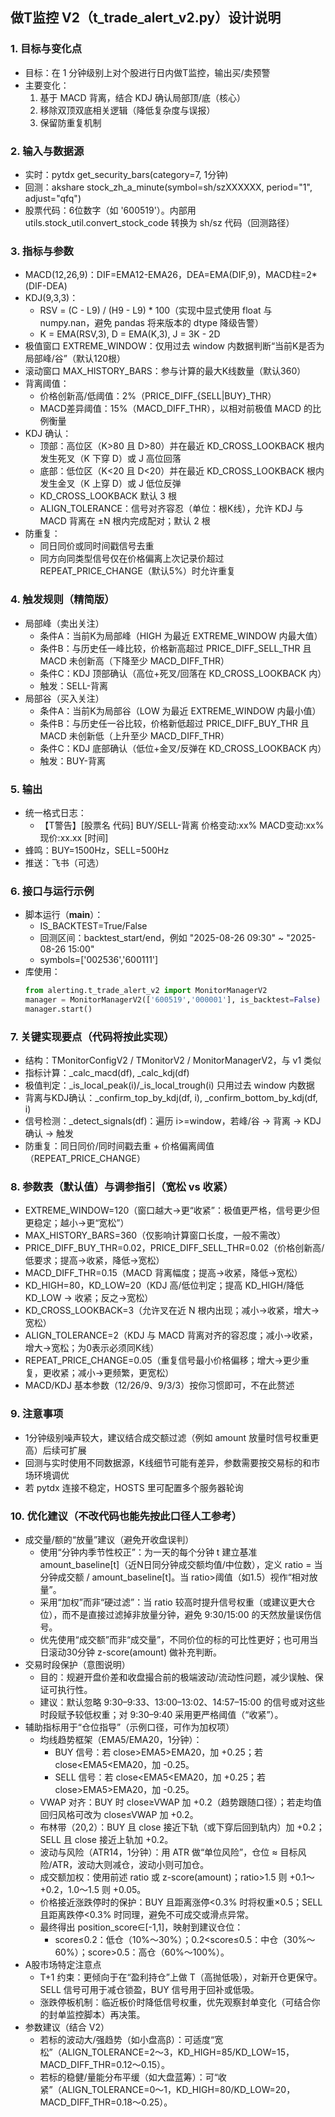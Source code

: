 ## 做T监控 V2（t_trade_alert_v2.py）设计说明

### 1. 目标与变化点
- 目标：在 1 分钟级别上对个股进行日内做T监控，输出买/卖预警
- 主要变化：
  1) 基于 MACD 背离，结合 KDJ 确认局部顶/底（核心）
  2) 移除双顶双底相关逻辑（降低复杂度与误报）
  3) 保留防重复机制

### 2. 输入与数据源
- 实时：pytdx get_security_bars(category=7, 1分钟)
- 回测：akshare stock_zh_a_minute(symbol=sh/szXXXXXX, period="1", adjust="qfq")
- 股票代码：6位数字（如 '600519'）。内部用 utils.stock_util.convert_stock_code 转换为 sh/sz 代码（回测路径）

### 3. 指标与参数
- MACD(12,26,9)：DIF=EMA12-EMA26，DEA=EMA(DIF,9)，MACD柱=2*(DIF-DEA)
- KDJ(9,3,3)：
  - RSV = (C - L9) / (H9 - L9) * 100（实现中显式使用 float 与 numpy.nan，避免 pandas 将来版本的 dtype 降级告警）
  - K = EMA(RSV,3), D = EMA(K,3), J = 3K - 2D
- 极值窗口 EXTREME_WINDOW：仅用过去 window 内数据判断“当前K是否为局部峰/谷”（默认120根）
- 滚动窗口 MAX_HISTORY_BARS：参与计算的最大K线数量（默认360）
- 背离阈值：
  - 价格创新高/低阈值：2%（PRICE_DIFF_{SELL|BUY}_THR）
  - MACD差异阈值：15%（MACD_DIFF_THR），以相对前极值 MACD 的比例衡量
- KDJ 确认：
  - 顶部：高位区（K>80 且 D>80）并在最近 KD_CROSS_LOOKBACK 根内发生死叉（K 下穿 D）或 J 高位回落
  - 底部：低位区（K<20 且 D<20）并在最近 KD_CROSS_LOOKBACK 根内发生金叉（K 上穿 D）或 J 低位反弹
  - KD_CROSS_LOOKBACK 默认 3 根
  - ALIGN_TOLERANCE：信号对齐容忍（单位：根K线），允许 KDJ 与 MACD 背离在 ±N 根内完成配对；默认 2 根
- 防重复：
  - 同日同价或同时间戳信号去重
  - 同方向同类型信号仅在价格偏离上次记录价超过 REPEAT_PRICE_CHANGE（默认5%）时允许重复

### 4. 触发规则（精简版）
- 局部峰（卖出关注）
  - 条件A：当前K为局部峰（HIGH 为最近 EXTREME_WINDOW 内最大值）
  - 条件B：与历史任一峰比较，价格新高超过 PRICE_DIFF_SELL_THR 且 MACD 未创新高（下降至少 MACD_DIFF_THR）
  - 条件C：KDJ 顶部确认（高位+死叉/回落在 KD_CROSS_LOOKBACK 内）
  - 触发：SELL-背离
- 局部谷（买入关注）
  - 条件A：当前K为局部谷（LOW 为最近 EXTREME_WINDOW 内最小值）
  - 条件B：与历史任一谷比较，价格新低超过 PRICE_DIFF_BUY_THR 且 MACD 未创新低（上升至少 MACD_DIFF_THR）
  - 条件C：KDJ 底部确认（低位+金叉/反弹在 KD_CROSS_LOOKBACK 内）
  - 触发：BUY-背离

### 5. 输出
- 统一格式日志：
  - 【T警告】[股票名 代码] BUY/SELL-背离 价格变动:xx% MACD变动:xx% 现价:xx.xx [时间]
- 蜂鸣：BUY=1500Hz，SELL=500Hz
- 推送：飞书（可选）

### 6. 接口与运行示例
- 脚本运行（__main__）：
  - IS_BACKTEST=True/False
  - 回测区间：backtest_start/end，例如 "2025-08-26 09:30" ~ "2025-08-26 15:00"
  - symbols=['002536','600111']
- 库使用：
  ```python
  from alerting.t_trade_alert_v2 import MonitorManagerV2
  manager = MonitorManagerV2(['600519','000001'], is_backtest=False)
  manager.start()
  ```

### 7. 关键实现要点（代码将按此实现）
- 结构：TMonitorConfigV2 / TMonitorV2 / MonitorManagerV2，与 v1 类似
- 指标计算：_calc_macd(df), _calc_kdj(df)
- 极值判定：_is_local_peak(i)/_is_local_trough(i) 只用过去 window 内数据
- 背离与KDJ确认：_confirm_top_by_kdj(df, i), _confirm_bottom_by_kdj(df, i)
- 信号检测：_detect_signals(df)：遍历 i>=window，若峰/谷 -> 背离 -> KDJ确认 -> 触发
- 防重复：同日同价/同时间戳去重 + 价格偏离阈值（REPEAT_PRICE_CHANGE）

### 8. 参数表（默认值）与调参指引（宽松 vs 收紧）
- EXTREME_WINDOW=120（窗口越大→更“收紧”：极值更严格，信号更少但更稳定；越小→更“宽松”）
- MAX_HISTORY_BARS=360（仅影响计算窗口长度，一般不需改）
- PRICE_DIFF_BUY_THR=0.02，PRICE_DIFF_SELL_THR=0.02（价格创新高/低要求；提高→收紧，降低→宽松）
- MACD_DIFF_THR=0.15（MACD 背离幅度；提高→收紧，降低→宽松）
- KD_HIGH=80，KD_LOW=20（KDJ 高/低位判定；提高 KD_HIGH/降低 KD_LOW → 收紧；反之→宽松）
- KD_CROSS_LOOKBACK=3（允许叉在近 N 根内出现；减小→收紧，增大→宽松）
- ALIGN_TOLERANCE=2（KDJ 与 MACD 背离对齐的容忍度；减小→收紧，增大→宽松；为0表示必须同K线）
- REPEAT_PRICE_CHANGE=0.05（重复信号最小价格偏移；增大→更少重复，更收紧；减小→更频繁，更宽松）
- MACD/KDJ 基本参数（12/26/9、9/3/3）按你习惯即可，不在此赘述

### 9. 注意事项
- 1分钟级别噪声较大，建议结合成交额过滤（例如 amount 放量时信号权重更高）后续可扩展
- 回测与实时使用不同数据源，K线细节可能有差异，参数需要按交易标的和市场环境调优
- 若 pytdx 连接不稳定，HOSTS 里可配置多个服务器轮询



### 10. 优化建议（不改代码也能先按此口径人工参考）
- 成交量/额的“放量”建议（避免开收盘误判）
  - 使用“分钟内季节性校正”：为一天的每个分钟 t 建立基准 amount_baseline[t]（近N日同分钟成交额均值/中位数），定义 ratio = 当分钟成交额 / amount_baseline[t]。当 ratio>阈值（如1.5）视作“相对放量”。
  - 采用“加权”而非“硬过滤”：当 ratio 较高时提升信号权重（或建议更大仓位），而不是直接过滤掉非放量分钟，避免 9:30/15:00 的天然放量误伤信号。
  - 优先使用“成交额”而非“成交量”，不同价位的标的可比性更好；也可用当日滚动30分钟 z-score(amount) 做补充判断。
- 交易时段保护（意图说明）
  - 目的：规避开盘价差和收盘撮合前的极端波动/流动性问题，减少误触、保证可执行性。
  - 建议：默认忽略 9:30–9:33、13:00–13:02、14:57–15:00 的信号或对这些时段赋予较低权重；对 9:30–9:40 采用更严格阈值（“收紧”）。
- 辅助指标用于“仓位指导”（示例口径，可作为加权项）
  - 均线趋势框架（EMA5/EMA20，1分钟）：
    - BUY 信号：若 close>EMA5>EMA20，加 +0.25；若 close<EMA5<EMA20，加 -0.25。
    - SELL 信号：若 close<EMA5<EMA20，加 +0.25；若 close>EMA5>EMA20，加 -0.25。
  - VWAP 对齐：BUY 时 close≥VWAP 加 +0.2（趋势跟随口径）；若走均值回归风格可改为 close≤VWAP 加 +0.2。
  - 布林带（20,2）：BUY 且 close 接近下轨（或下穿后回到轨内）加 +0.2；SELL 且 close 接近上轨加 +0.2。
  - 波动与风险（ATR14，1分钟）：用 ATR 做“单位风险”，仓位 ≈ 目标风险/ATR，波动大则减仓，波动小则可加仓。
  - 成交额加权：使用前述 ratio 或 z-score(amount)；ratio>1.5 则 +0.1～+0.2，1.0～1.5 则 +0.05。
  - 价格接近涨跌停时的保护：BUY 且距离涨停<0.3% 时将权重×0.5；SELL 且距离跌停<0.3% 时同理，避免不可成交或滑点异常。
  - 最终得出 position_score∈[-1,1]，映射到建议仓位：
    - score≤0.2：低仓（10%～30%）；0.2<score≤0.5：中仓（30%～60%）；score>0.5：高仓（60%～100%）。
- A股市场特定注意点
  - T+1 约束：更倾向于在“盈利持仓”上做 T（高抛低吸），对新开仓更保守。SELL 信号可用于减仓锁盈，BUY 信号用于回补或低吸。
  - 涨跌停板机制：临近板价时降低信号权重，优先观察封单变化（可结合你的封单监控脚本）再决策。
- 参数建议（结合 V2）
  - 若标的波动大/强趋势（如小盘高β）：可适度“宽松”（ALIGN_TOLERANCE=2～3，KD_HIGH=85/KD_LOW=15，MACD_DIFF_THR=0.12～0.15）。
  - 若标的稳健/量能分布平缓（如大盘蓝筹）：可“收紧”（ALIGN_TOLERANCE=0～1，KD_HIGH=80/KD_LOW=20，MACD_DIFF_THR=0.18～0.25）。
